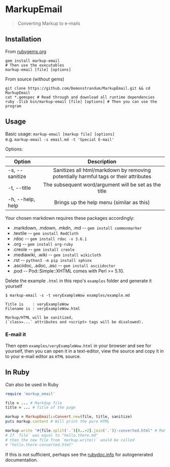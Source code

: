 # MarkupEmail
> Converting Markup to e-mails

## Installation
From [rubygems.org](https://rubygems.org/gems/markup-email)
```shell
gem install markup-email
# Then use the executables
markup-email [file] [options]
```
From source (without gems)
```shell
git clone https://github.com/Demonstrandum/MarkupEmail.git && cd MarkupEmail
cat *.gemspec # Read through and download all runtime dependencies
ruby -Ilib bin/markup-email [file] [options] # Then you can use the program
```

## Usage
Basic usage:
  `markup-email [markup file] [options]`<br />
  e.g. `markup-email -s email.md -t 'Special E-mail'`

Options:

| Option                | Description   |    
| ----------------------|:-------------:|
| -s, --sanitize        | Sanitizes all html/markdown by removing potentially harmful tags or their attributes        |
| -t, --title           | The subsequent word/argument will be set as the title                                   |
| -h, --help, help      | Brings up the help menu (similar as this)  |


Your chosen markdown requires these packages accordingly:
-   .markdown, .mdown, .mkdn, .md -- `gem install commonmarker`
-   .textile -- `gem install RedCloth`
-   .rdoc -- `gem install rdoc -v 3.6.1`
-   .org -- `gem install org-ruby`
-   .creole -- `gem install creole`
-   .mediawiki, .wiki -- `gem install wikicloth`
-   .rst -- `python3 -m pip install sphinx`
-   .asciidoc, .adoc, .asc -- `gem install asciidoctor`
-   .pod -- Pod::Simple::XHTML comes with Perl >= 5.10.

Delete the example `.html` in this repo's `examples` folder and generate it yourself
```shell
$ markup-email -s -t veryExampleWow examples/example.md

Title is    : veryExampleWow
Filename is : veryExampleWow.html

Markup/HTML will be sanitized,
(`class=...` attributes and <script> tags will be disalowed).
```
### E-mail it
Then open `examples/veryExampleWow.html` in your browser and see for yourself, then you can open it in a text-editor, view the source and copy it in to your e-mail editor as `HTML` source.

## In Ruby
*Can* also be used in Ruby
```ruby
require 'markup_email'

file = ... # Markdup file
title = ... # Title of the page

markup = MarkupEmail::Convert.new(file, title, sanitize)
puts markup.content # Will print the pure HTML

markup.write "#{file.split('.')[0..-2].join('.')}-converted.html" # Makes a new file
# If `file` was equal to "hello.there.md"
# then the new file from `markup.write()` would be called
# "hello.there-converted.html"
```
If this is not sufficient, perhaps see the [rubydoc.info](http://www.rubydoc.info/gems/markup-email/MarkupEmail/) for autogenerated documentation.
